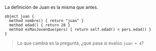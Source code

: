 La definición de Juan es la misma que antes.

```
object juan {
  method nombre() { return "juan" }
  method edad() { return 28 }
  method esMasJovenQue(pers) { return self.edad() < pers.edad() }
}
```

> Lo que cambia es la pregunta, ¿qué pasa si evalúo `juan + 4`?

